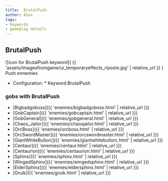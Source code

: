 ```yaml
---
title:  BrutalPush
author: Alex
tags:
- Keywords
- gameplay details
---                               
```






## BrutalPush
![icon for BrutalPush keyword]( {{ 'assets/imagesfromgame/ui_temporaryeffects_riposte.jpg' | relative_url }} )
Push ennemies
* Configuration: * Keyword:BrutalPush
### gobs with BrutalPush
- [Bigbadgoboss]({{ 'enemies/bigbadgoboss.html' | relative_url }})
- [GobCaptain]({{ 'enemies/gobcaptain.html' | relative_url }})
- [GobGeneral]({{ 'enemies/gobgeneral.html' | relative_url }})
- [Chaos_Jailor]({{ 'enemies/chaosjailor.html' | relative_url }})
- [OrcBoss]({{ 'enemies/orcboss.html' | relative_url }})
- [OrcSwordMaster]({{ 'enemies/orcswordmaster.html' | relative_url }})
- [GiantWhiteBullorc]({{ 'enemies/giantwhitebullorc.html' | relative_url }})
- [Centaur]({{ 'enemies/centaur.html' | relative_url }})
- [Centaurion]({{ 'enemies/centaurion.html' | relative_url }})
- [Sphinx]({{ 'enemies/sphinx.html' | relative_url }})
- [WingedSphinx]({{ 'enemies/wingedsphinx.html' | relative_url }})
- [ElderSphinx]({{ 'enemies/eldersphinx.html' | relative_url }})
- [Gruik]({{ 'enemies/gruik.html' | relative_url }})


